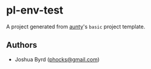 # pl-env-test

A project generated from [aunty](https://github.com/abcnews/aunty)'s `basic` project template.

## Authors

- Joshua Byrd ([phocks@gmail.com](mailto:phocks@gmail.com))
